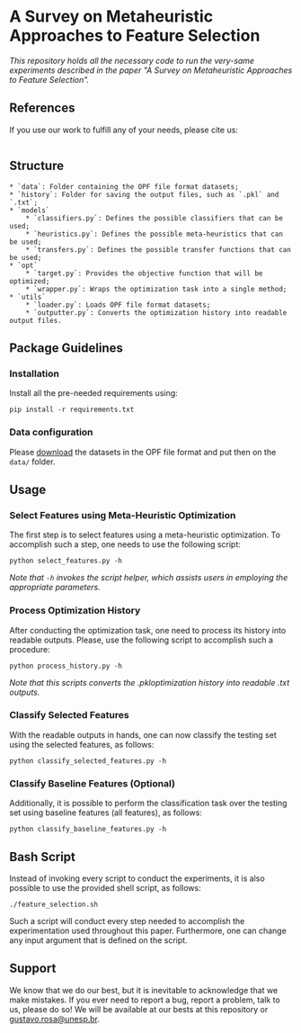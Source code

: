 # A Survey on Metaheuristic Approaches to Feature Selection

*This repository holds all the necessary code to run the very-same experiments described in the paper "A Survey on Metaheuristic Approaches to Feature Selection".*

## References

If you use our work to fulfill any of your needs, please cite us:

```
```

## Structure

    * `data`: Folder containing the OPF file format datasets;
    * `history`: Folder for saving the output files, such as `.pkl` and `.txt`;
    * `models`
        * `classifiers.py`: Defines the possible classifiers that can be used;
        * `heuristics.py`: Defines the possible meta-heuristics that can be used;
        * `transfers.py`: Defines the possible transfer functions that can be used;
    * `opt`
        * `target.py`: Provides the objective function that will be optimized;
        * `wrapper.py`: Wraps the optimization task into a single method;
    * `utils`
        * `loader.py`: Loads OPF file format datasets;
        * `outputter.py`: Converts the optimization history into readable output files.

## Package Guidelines

### Installation

Install all the pre-needed requirements using:

```pip install -r requirements.txt```

### Data configuration

Please [download]() the datasets in the OPF file format and put then on the `data/` folder.

## Usage

### Select Features using Meta-Heuristic Optimization

The first step is to select features using a meta-heuristic optimization. To accomplish such a step, one needs to use the following script:

```python select_features.py -h```

*Note that `-h` invokes the script helper, which assists users in employing the appropriate parameters.*

### Process Optimization History

After conducting the optimization task, one need to process its history into readable outputs. Please, use the following script to accomplish such a procedure:

```python process_history.py -h```

*Note that this scripts converts the .pkloptimization history into readable .txt outputs.*

### Classify Selected Features

With the readable outputs in hands, one can now classify the testing set using the selected features, as follows:

```python classify_selected_features.py -h```

### Classify Baseline Features (Optional)

Additionally, it is possible to perform the classification task over the testing set using baseline features (all features), as follows:

```python classify_baseline_features.py -h```

## Bash Script

Instead of invoking every script to conduct the experiments, it is also possible to use the provided shell script, as follows:

```./feature_selection.sh```

Such a script will conduct every step needed to accomplish the experimentation used throughout this paper. Furthermore, one can change any input argument that is defined on the script.

## Support

We know that we do our best, but it is inevitable to acknowledge that we make mistakes. If you ever need to report a bug, report a problem, talk to us, please do so! We will be available at our bests at this repository or gustavo.rosa@unesp.br.